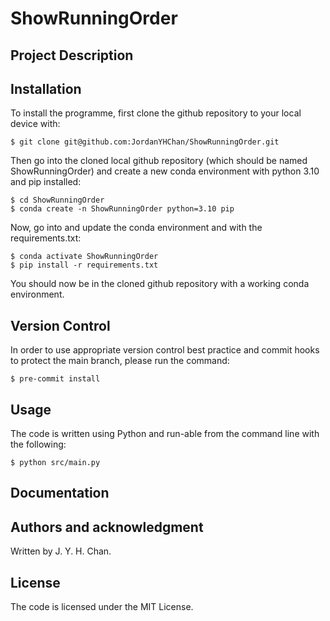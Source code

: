 # ShowRunningOrder

## Project Description


## Installation
To install the programme, first clone the github repository to your local device with:
```
$ git clone git@github.com:JordanYHChan/ShowRunningOrder.git
```

Then go into the cloned local github repository (which should be named ShowRunningOrder) and create a new conda environment with python 3.10 and pip installed:
```
$ cd ShowRunningOrder
$ conda create -n ShowRunningOrder python=3.10 pip
```

Now, go into and update the conda environment and with the requirements.txt:
```
$ conda activate ShowRunningOrder
$ pip install -r requirements.txt
```

You should now be in the cloned github repository with a working conda environment.

## Version Control
In order to use appropriate version control best practice and commit hooks to protect the main branch, please run the command:
```
$ pre-commit install
```

## Usage
The code is written using Python and run-able from the command line with the following:
```
$ python src/main.py
```

## Documentation


## Authors and acknowledgment
Written by J. Y. H. Chan.

## License
The code is licensed under the MIT License.
